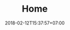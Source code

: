 ---
title: 'Home'
date: 2018-02-12T15:37:57+07:00
continue1: 'Chi? Quando? Dove?'
newlyweds: 'Paolo & Clementina'
heroHeading: 'Ci Sposiamo!'
heroSubHeading: 'Hero is a multipurpose Hugo theme with fullscreen hero images and fullwidth sections. It contains content types for a business or portfolio site.'
heroBackground: 'images/jason-blackeye-1191801-unsplash.jpg'
carouselPics:
    - alt: "Luci Nel Buio"
      src: "/img/christmas_garden_1.jpg"
    - alt: "In festa"
      src: "/img/manchester_1.jpg"
    - alt: "I tramonti piú belli"
      src: "/img/lisbon_2.jpg"
---